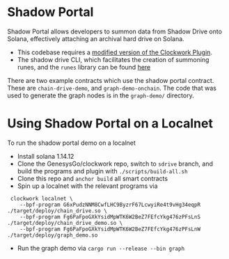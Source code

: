 # Shadow Portal

Shadow Portal allows developers to summon data from Shadow Drive onto Solana, effectively attaching an archival hard drive on Solana.

- This codebase requires a [modified version of the Clockwork Plugin](https://github.com/genesysgo/clockwork). 
- The shadow drive CLI, which facilitates the creation of summoning runes, and the `runes` library can be found [here](https://github.com/genesysgo/shadow-drive-rust)

There are two example contracts which use the shadow portal contract. These are `chain-drive-demo`, and `graph-demo-onchain`. The code that was used to generate the graph nodes is in the `graph-demo/` directory.


# Using Shadow Portal on a Localnet
To run the shadow portal demo on a localnet
- Install solana 1.14.12
- Clone the GenesysGo/clockwork repo, switch to `sdrive` branch, and build the programs and plugin with `./scripts/build-all.sh`
- Clone this repo and `anchor build` all smart contracts
- Spin up a localnet with the relevant programs via
```
 clockwork localnet \
    --bpf-program G6xPudzNNM8CwfLHC9ByzrF67LcwyiRe4t9vHg34eqpR ./target/deploy/chain_drive.so \
    --bpf-program Fg6PaFpoGXkYsidMpWTK6W2BeZ7FEfcYkg476zPFsLnS ./target/deploy/chain_drive_demo.so \
    --bpf-program Fg6PaFpoGXkYsidMpWTK6W2BeZ7FEfcYkg476zPFsLnW ./target/deploy/graph_demo.so
```
- Run the graph demo via `cargo run --release --bin graph`
